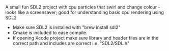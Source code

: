 #
A small fun SDL2 project with cpu particles that swirl and change colour - looks like a screensaver; good for understanding basic cpu rendering using SDL2

- Make sure SDL2 is installed with "brew install sdl2"
- Cmake is included to ease compile.
- If opening Xcode project make sure library and header files are in the correct path and includes are correct i.e. "SDL2/SDL.h"
